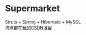 # Supermarket
Struts + Spring + Hibernate + MySQL<br>
坑点都在[我的CSDN博客](http://blog.csdn.net/qq_33765907/article/details/73928054)<br>
